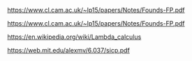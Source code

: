 
https://www.cl.cam.ac.uk/~lp15/papers/Notes/Founds-FP.pdf

https://www.cl.cam.ac.uk/~lp15/papers/Notes/Founds-FP.pdf


https://en.wikipedia.org/wiki/Lambda_calculus

https://web.mit.edu/alexmv/6.037/sicp.pdf
